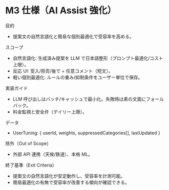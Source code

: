 # M3 仕様（AI Assist 強化）

目的
- 提案文の自然言語化と簡易な個別最適化で受容率を高める。

スコープ
- 自然言語化: 生成済み提案を LLM で日本語整形（プロンプト最適化/コスト上限）。
- 反応 UI: 受入/拒否/後で + 任意コメント（短文）。
- 軽い個別最適化: ルールの重み/抑制条件をユーザー単位で保存。

実装ガイド
- LLM 呼び出しはバッチ/キャッシュで最小化。失敗時は素の文面にフォールバック。
- 料金監視と安全弁（デイリー上限）。

データ
- UserTuning: { userId, weights, suppressedCategories[], lastUpdated }

除外（Out of Scope）
- 外部 API 連携（天候/鉄道）、本格 ML。

終了基準（Exit Criteria）
- 提案文の自然言語化が安定動作し、受容率を計測可能。
- 簡易最適化の有無で受容率が改善する傾向が確認できる。

